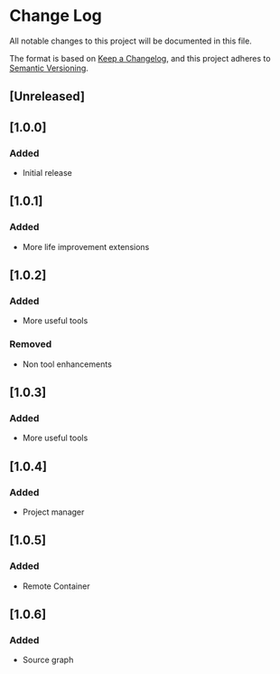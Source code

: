 # Change Log

All notable changes to this project will be documented in this file.

The format is based on [Keep a Changelog](https://keepachangelog.com/en/1.0.0/),
and this project adheres to [Semantic Versioning](https://semver.org/spec/v2.0.0.html).

## [Unreleased]

## [1.0.0]

### Added

- Initial release

## [1.0.1]

### Added

- More life improvement extensions

## [1.0.2]

### Added

- More useful tools

### Removed

- Non tool enhancements

## [1.0.3]

### Added

- More useful tools

## [1.0.4]

### Added

- Project manager

## [1.0.5]

### Added

- Remote Container

## [1.0.6]

### Added

- Source graph
